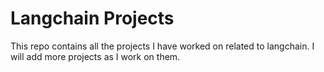 # Langchain Projects

This repo contains all the projects I have worked on related to langchain. I will add more projects as I work on them.
